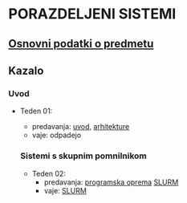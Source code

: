 # PORAZDELJENI SISTEMI

## [Osnovni podatki o predmetu](podatki.md)

## Kazalo

### Uvod

- Teden 01:
  - predavanja:
      [uvod](predavanja/01-uvod/uvod.md),
      [arhitekture](predavanja/02-arhitekture/arhitekture.md)
  - vaje: odpadejo

  ### Sistemi s skupnim pomnilnikom
  
  - Teden 02:
    - predavanja:
      [programska oprema](predavanja/03-programska-oprema/programska-oprema.md)
      [SLURM](vaje/01-uporaba_gruce/Uporaba_gruce.md)
    - vaje: [SLURM](vaje/01-uporaba_gruce/Uporaba_gruce.md)
